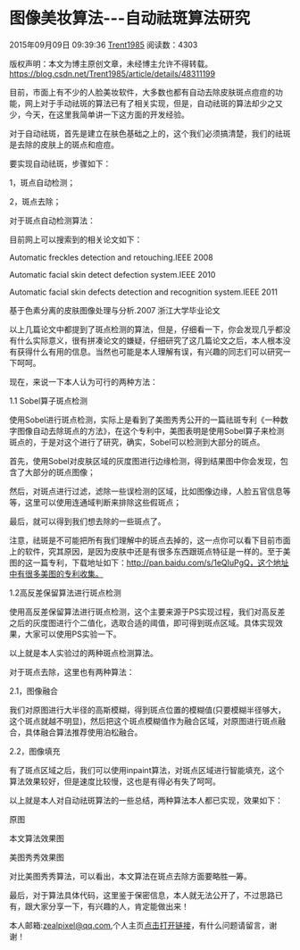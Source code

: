 # 图像美妆算法---自动祛斑算法研究

2015年09月09日 09:39:36 [Trent1985](https://me.csdn.net/Trent1985) 阅读数：4303



 版权声明：本文为博主原创文章，未经博主允许不得转载。	https://blog.csdn.net/Trent1985/article/details/48311199

目前，市面上有不少的人脸美妆软件，大多数也都有自动去除皮肤斑点痘痘的功能，网上对于手动祛斑的算法已有了相关实现，但是，自动祛斑的算法却少之又少，今天，在这里我简单讲一下这方面的开发经验。

对于自动祛斑，首先是建立在肤色基础之上的，这个我们必须搞清楚，我们的祛斑是去除的皮肤上的斑点和痘痘。

要实现自动祛斑，步骤如下：

1，斑点自动检测；

2，斑点去除；

对于斑点自动检测算法：

目前网上可以搜索到的相关论文如下：

Automatic freckles detection and retouching.IEEE 2008

Automatic facial skin detect defection system.IEEE 2010

Automatic facial skin defects detection and recognition system.IEEE 2011

基于色素分离的皮肤图像处理与分析.2007 浙江大学毕业论文

以上几篇论文中都提到了斑点检测的算法，但是，仔细看一下，你会发现几乎都没有什么实际意义，很有拼凑论文的嫌疑，仔细研究了这几篇论文之后，本人根本没有获得什么有用的信息。当然也可能是本人理解有误，有兴趣的同志们可以研究一下呵呵。

现在，来说一下本人认为可行的两种方法：

1.1 Sobel算子斑点检测

使用Sobel进行斑点检测，实际上是看到了美图秀秀公开的一篇祛斑专利《一种数字图像自动去除斑点的方法》，在这个专利中，美图表明是使用Sobel算子来检测斑点的，于是对这个进行了研究，确实，Sobel可以检测到大部分的斑点。

首先，使用Sobel对皮肤区域的灰度图进行边缘检测，得到结果图中你会发现，包含了大部分的斑点图像；

然后，对斑点进行过滤，滤除一些误检测的区域，比如图像边缘，人脸五官信息等等，这里可以使用连通域判断来排除这些假斑点；

最后，就可以得到我们想去除的一些斑点了。

注意，祛斑是不可能把所有我们理解中的斑点去掉的，这一点你可以看下目前市面上的软件，究其原因，是因为皮肤中还是有很多东西跟斑点特征是一样的。至于美图的这一篇专利，下载地址如下：http://pan.baidu.com/s/1eQIuPgQ，这个地址中有很多美图的专利收集。

1.2高反差保留算法进行斑点检测

使用高反差保留算法进行斑点检测，这个主要来源于PS实现过程，我们对高反差之后的灰度图进行个二值化，选取合适的阈值，即可得到斑点区域。具体实现效果，大家可以使用PS实验一下。

以上就是本人实验过的两种斑点检测算法。

对于斑点去除，这里也有两种算法：

2.1，图像融合

我们对原图进行大半径的高斯模糊，得到斑点位置的模糊值(只要模糊半径够大，这个斑点就越不明显)，然后把这个斑点模糊值作为融合区域，对原图进行斑点融合，具体融合算法推荐使用泊松融合。

2.2，图像填充

有了斑点区域之后，我们可以使用inpaint算法，对斑点区域进行智能填充，这个算法效果较好，但是速度比较慢，这也是有得必有失了呵呵。

以上就是本人对自动祛斑算法的一些总结，两种算法本人都已实现，效果如下：



原图



本文算法效果图

美图秀秀效果图

对比美图秀秀算法，可以看出，本文算法在斑点去除方面要略胜一筹。

最后，对于算法具体代码，这里鉴于保密信息，本人就无法公开了，不过思路已有，跟大家分享一下，有兴趣的人，肯定能做出来！

本人邮箱:zealpixel@qq.com,个人主页[点击打开链接](https://blog.csdn.net/Trent1985/article/details/www.zealpixel.com)，有什么问题请留言，谢谢！